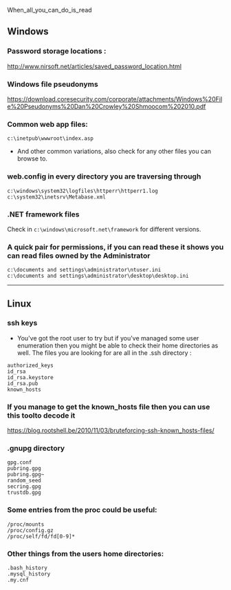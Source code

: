 When_all_you_can_do_is_read


## Windows

### Password storage locations : 
http://www.nirsoft.net/articles/saved_password_location.html

### Windows file pseudonyms
https://download.coresecurity.com/corporate/attachments/Windows%20File%20Pseudonyms%20Dan%20Crowley%20Shmoocom%202010.pdf

### Common web app files:
```c:\inetpub\wwwroot\index.asp``` 
- And other common variations, also check for any other files you can browse to.
        
### web.config in every directory you are traversing through
```
c:\windows\system32\logfiles\httperr\httperr1.log
c:\system32\inetsrv\Metabase.xml
```

### .NET framework files 

Check in ```c:\windows\microsoft.net\framework``` for different versions.

### A quick pair for permissions, if you can read these it shows you can read files owned by the Administrator

```
c:\documents and settings\administrator\ntuser.ini
c:\documents and settings\administrator\desktop\desktop.ini
```

---

## Linux

### ssh keys

- You've got the root user to try but if you've managed some user enumeration then you might be able to check their home directories as well. The files you are looking for are all in the .ssh directory :
```
authorized_keys
id_rsa
id_rsa.keystore
id_rsa.pub
known_hosts
```

### If you manage to get the known_hosts file then you can use this toolto decode it 

https://blog.rootshell.be/2010/11/03/bruteforcing-ssh-known_hosts-files/

### .gnupg directory

```
gpg.conf
pubring.gpg
pubring.gpg~
random_seed
secring.gpg
trustdb.gpg
```

### Some entries from the proc could be useful:

```
/proc/mounts
/proc/config.gz
/proc/self/fd/fd[0-9]*
```

### Other things from the users home directories:
```
.bash_history
.mysql_history
.my.cnf
```
